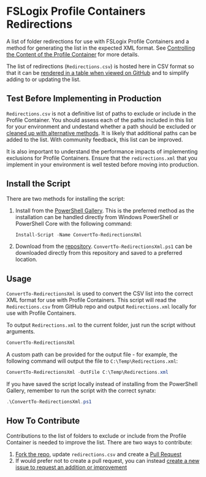 # FSLogix Profile Containers Redirections

A list of folder redirections for use with FSLogix Profile Containers and a method for generating the list in the expected XML format. See [Controlling the Content of the Profile Container](https://docs.fslogix.com/display/20170529/Controlling+the+Content+of+the+Profile+Container) for more details.

The list of redirections (`Redirections.csv`) is hosted here in CSV format so that it can be [rendered in a table when viewed on GitHub](https://help.github.com/en/articles/rendering-csv-and-tsv-data) and to simplify adding to or updating the list.

## Test Before Implementing in Production

`Redirections.csv` is not a definitive list of paths to exclude or include in the Profile Container. You should assess each of the paths included in this list for your environment and undestand whether a path should be excluded or [cleaned up with alternative methods](https://github.com/aaronparker/FSLogix/tree/master/Profile-Cleanup). It is likely that additional paths can be added to the list. With community feedback, this list can be improved.

It is also important to understand the performance impacts of implementing exclusions for Profile Containers. Ensure that the `redirections.xml` that you implement in your environment is well tested before moving into production.

## Install the Script

There are two methods for installing the script:

1. Install from the [PowerShell Gallery](https://www.powershellgallery.com/packages/ConvertTo-RedirectionsXml/). This is the preferred method as the installation can be handled directly from Windows PowerShell or PowerShell Core with the following command:

    ```powershell
    Install-Script -Name ConvertTo-RedirectionsXml
    ```

2. Download from the [repository](https://github.com/aaronparker/FSLogix). `ConvertTo-RedirectionsXml.ps1` can be downloaded directly from this repository and saved to a preferred location.

## Usage

`ConvertTo-RedirectionsXml` is used to convert the CSV list into the correct XML format for use with Profile Containers. This script will read the `Redirections.csv` from GitHub repo and output `Redirections.xml` locally for use with Profile Containers.

To output `Redirections.xml` to the current folder, just run the script without arguments.

```powershell
ConvertTo-RedirectionsXml
```

A custom path can be provided for the output file - for example, the following command will output the file to `C:\Temp\Redirections.xml`:

```powershell
ConvertTo-RedirectionsXml -OutFile C:\Temp\Redirections.xml
```

If you have saved the script locally instead of installing from the PowerShell Gallery, remember to run the script with the correct synatx:

```powershell
.\ConvertTo-RedirectionsXml.ps1
```

## How To Contribute

Contributions to the list of folders to exclude or include from the Profile Container is needed to improve the list. There are two ways to contribute:

1. [Fork the repo](https://help.github.com/en/articles/fork-a-repo), update `redirections.csv` and create a [Pull Request](https://help.github.com/en/desktop/contributing-to-projects/creating-a-pull-request)
2. If would prefer not to create a pull request, you can instead [create a new issue to request an addition or improvement](https://github.com/aaronparker/FSLogix/issues/new?assignees=&labels=&template=custom.md&title=)
